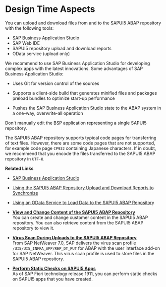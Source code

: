 <!-- loiofde0f8602258412dbb44f8770db7463b -->

# Design Time Aspects

You can upload and download files from and to the SAPUI5 ABAP repository with the following tools:

-   SAP Business Application Studio
-   SAP Web IDE
-   SAPUI5 repository upload and download reports
-   OData service \(upload only\)

We recommend to use SAP Business Application Studio for developing complex apps with the latest innovations. Some advantages of SAP Business Application Studio:

-   Uses Git for version control of the sources

-   Supports a client-side build that generates minified files and packages preload bundles to optimize start-up performance

-   Pushes the SAP Business Application Studio state to the ABAP system in a one-way, overwrite-all operation


Don't manually edit the BSP application representing a single SAPUI5 repository.

The SAPUI5 ABAP repository supports typical code pages for transferring of text files. However, there are some code pages that are not supported, for example code page `CP932` containing Japanese characters. If in doubt, we recommend that you encode the files transferred to the SAPUI5 ABAP repository in `UTF-8`.

**Related Links**

-   [SAP Business Application Studio](https://help.sap.com/viewer/product/SAP%2520Business%2520Application%2520Studio/Cloud/en-US)

-   [Using the SAPUI5 ABAP Repository Upload and Download Reports to Synchronize](using-the-sapui5-abap-repository-upload-and-download-reports-to-synchronize-a560bd6.md)

-   [Using an OData Service to Load Data to the SAPUI5 ABAP Repository](using-an-odata-service-to-load-data-to-the-sapui5-abap-repository-a883327.md)

-   **[View and Change Content of the SAPUI5 ABAP Repository](view-and-change-content-of-the-sapui5-abap-repository-41a2fde.md "You can create and change customer content in the SAPUI5 ABAP repository. You can also
		retrieve content from the SAPUI5
		ABAP repository to view it.")**  
You can create and change customer content in the SAPUI5 ABAP repository. You can also retrieve content from the SAPUI5 ABAP repository to view it.
-   **[Virus Scan During Uploads to the SAPUI5 ABAP Repository](virus-scan-during-uploads-to-the-sapui5-abap-repository-b858d79.md "From SAP NetWeaver 7.0, SAP delivers the virus scan profile
			/UI5/UI5_INFRA_APP/REP_DT_PUT for ABAP with the user interface add-on
		for SAP NetWeaver. This virus scan profile is used to store files in the SAPUI5 ABAP repository.")**  
From SAP NetWeaver 7.0, SAP delivers the virus scan profile `/UI5/UI5_INFRA_APP/REP_DT_PUT` for ABAP with the user interface add-on for SAP NetWeaver. This virus scan profile is used to store files in the SAPUI5 ABAP repository.
-   **[Perform Static Checks on SAPUI5 Apps](perform-static-checks-on-sapui5-apps-77b2d31.md "As of SAP Fiori technology release 1911, you can perform static checks on SAPUI5 apps that you have created.")**  
As of SAP Fiori technology release 1911, you can perform static checks on SAPUI5 apps that you have created.

